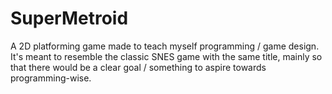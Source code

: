 # SuperMetroid
A 2D platforming game made to teach myself programming / game design. It's meant to resemble the classic SNES game with the same title, mainly so that there would be a clear goal / something to aspire towards programming-wise.
